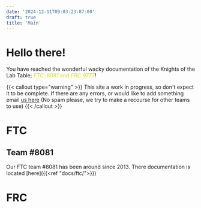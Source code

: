 ```yaml
---
date: '2024-12-11T09:03:23-07:00'
draft: true
title: 'Main'
---
```



# Hello there!

You have reached the wonderful wacky documentation of the Knights of the Lab Table; <span style="color:#d6d61e;">*FTC: 8081* and *FRC 9777*</span>!

{{< callout type="warning" >}}
  This site a work in progress, so don't expect it to be complete. If there are any errors, or would like to add something email [us here](mailto:knights8081@gcsaz.org) 
  (No spam please, we try to make a recourse for other teams to use)
{{< /callout >}}

# FTC

## Team #8081

Our FTC team #8081 has been around since 2013. There documentation is located [here]({{<ref "docs/ftc/">}})

# FRC

